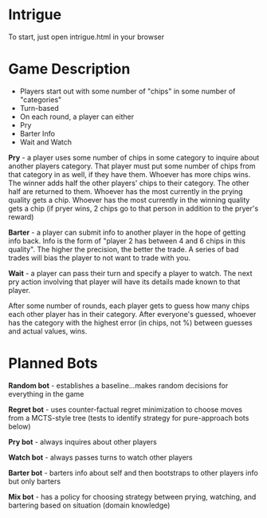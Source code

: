 # Intrigue

To start, just open intrigue.html in your browser

# Game Description

* Players start out with some number of "chips" in some number of "categories"
* Turn-based
* On each round, a player can either
 * Pry
 * Barter Info
 * Wait and Watch

**Pry** - a player uses some number of chips in some category to inquire about another players category. That player must put some number of chips from that category in as well, if they have them. Whoever has more chips wins. The winner adds half the other players' chips to their category. The other half are returned to them. Whoever has the most currently in the prying quality gets a chip. Whoever has the most currently in the winning quality gets a chip (if pryer wins, 2 chips go to that person in addition to the pryer's reward)

**Barter** - a player can submit info to another player in the hope of getting info back. Info is the form of "player 2 has between 4 and 6 chips in this quality". The higher the precision, the better the trade. A series of bad trades will bias the player to not want to trade with you.

**Wait** - a player can pass their turn and specify a player to watch. The next pry action involving that player will have its details made known to that player.

After some number of rounds, each player gets to guess how many chips each other player has in their category. After everyone's guessed, whoever has the category with the highest error (in chips, not %) between guesses and actual values, wins.

# Planned Bots
**Random bot** - establishes a baseline...makes random decisions for everything in the game

**Regret bot** - uses counter-factual regret minimization to choose moves from a MCTS-style tree (tests to identify strategy for pure-approach bots below)

**Pry bot** - always inquires about other players

**Watch bot** - always passes turns to watch other players

**Barter bot** - barters info about self and then bootstraps to other players info but only barters

**Mix bot** - has a policy for choosing strategy between prying, watching, and bartering based on situation (domain knowledge)
